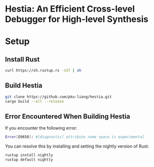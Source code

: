 # Hestia: An Efficient Cross-level Debugger for High-level Synthesis

# Setup

## Install Rust

```bash
curl https://sh.rustup.rs -sSf | sh
```

## Build Hestia

```bash
git clone https://github.com/pku-liang/hestia.git
cargo build --all --release
```

## Error Encountered When Building Hestia

If you encounter the following error:
```bash
Error[E0658]: #[diagnostic] attribute name space is experimental
```

You can resolve this by installing and setting the nightly version of Rust:

```bash
rustup install nightly
rustup default nightly
```
